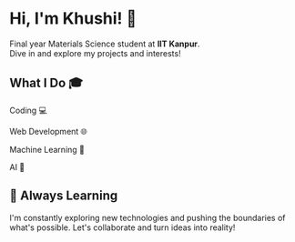 # Hi, I'm Khushi! 🌟
 
Final year Materials Science student at **IIT Kanpur**.   
Dive in and explore my projects and interests!

## What I Do 🎓
Coding 💻

Web Development 🌐

Machine Learning 🤖 

AI 🚀

## 🌱 Always Learning
I'm constantly exploring new technologies and pushing the boundaries of what's possible. Let's collaborate and turn ideas into reality!
